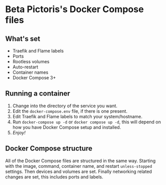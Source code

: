 # Beta Pictoris's Docker Compose files

## What's set

- Traefik and Flame labels
- Ports
- Rootless volumes
- Auto-restart
- Container names
- Docker Compose 3+

## Running a container

1. Change into the directory of the service you want.
2. Edit the `docker-compose.env` file, if there is one present.
3. Edit Traefik and Flame labels to match your system/hostname.
4. Run `docker-compose up -d` or `docker compose up -d`, this will depend on
how you have Docker Compose setup and installed.
5. *Enjoy!*

## Docker Compose structure

All of the Docker Compose files are structured in the same way.
Starting with the image, command, container name, and restart
`unless-stopped` settings. Then devices and volumes are set.
Finally networking related changes are set, this includes ports
and labels.
